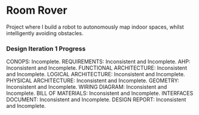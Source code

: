# Room Rover
Project where I build a robot to autonomously map indoor spaces, whilst intelligently avoiding obstacles.

### Design Iteration 1 Progress

CONOPS: Incomplete.
REQUIREMENTS: Inconsistent and Incomplete.
AHP: Inconsistent and Incomplete.
FUNCTIONAL ARCHITECTURE: Inconsistent and Incomplete.
LOGICAL ARCHITECTURE: Inconsistent and Incomplete.
PHYSICAL ARCHITECTURE: Inconsistent and Incomplete.
GEOMETRY: Inconsistent and Incomplete.
WIRING DIAGRAM: Inconsistent and Incomplete.
BILL OF MATERIALS: Inconsistent and Incomplete.
INTERFACES DOCUMENT: Inconsistent and Incomplete.
DESIGN REPORT: Inconsistent and Incomplete.
